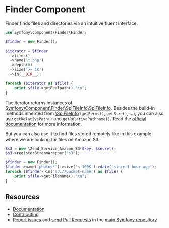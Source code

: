 Finder Component
================

Finder finds files and directories via an intuitive fluent interface.

```php
use Symfony\Component\Finder\Finder;

$finder = new Finder();

$iterator = $finder
  ->files()
  ->name('*.php')
  ->depth(0)
  ->size('>= 1K')
  ->in(__DIR__);

foreach ($iterator as $file) {
    print $file->getRealpath()."\n";
}
```

The iterator returns instances of [Symfony\Component\Finder\SplFileInfo\SplFileInfo][1].
Besides the build-in methods inherited from [\SplFileInfo][2] (`getPerms()`, `getSize()`, ...),
you can also use `getRelativePath()` and `getRelativePathname()`. Read the
[official documentation][3] for more information.

But you can also use it to find files stored remotely like in this example where
we are looking for files on Amazon S3:

```php
$s3 = new \Zend_Service_Amazon_S3($key, $secret);
$s3->registerStreamWrapper("s3");

$finder = new Finder();
$finder->name('photos*')->size('< 100K')->date('since 1 hour ago');
foreach ($finder->in('s3://bucket-name') as $file) {
    print $file->getFilename()."\n";
}
```

Resources
---------

  * [Documentation](https://symfony.com/doc/current/components/finder.html)
  * [Contributing](https://symfony.com/doc/current/contributing/index.html)
  * [Report issues](https://github.com/symfony/symfony/issues) and
    [send Pull Requests](https://github.com/symfony/symfony/pulls)
    in the [main Symfony repository](https://github.com/symfony/symfony)

[1]: http://api.symfony.com/2.5/Symfony/Component/Finder/SplFileInfo.html
[2]: http://php.net/splfileinfo
[3]: https://symfony.com/doc/current/components/finder.html#usage
